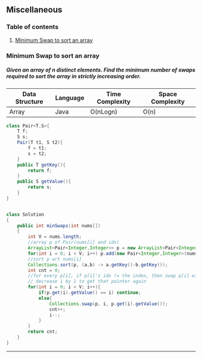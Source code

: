 ## Miscellaneous
### Table of contents
1. [Minimum Swap to sort an array](#minSwapSort)

### Minimum Swap to sort an array <a name="minSwapSort"></a>
##### Given an array of n distinct elements. Find the minimum number of swaps required to sort the array in strictly increasing order.
| Data Structure | Language | Time Complexity | Space Complexity |
| ----------- | ----------- | ----------- | ----------- |
| Array | Java | O(nLogn) | O(n) |
```java
class Pair<T,S>{
    T f;
    S s;
    Pair(T t1, S t2){
        f = t1;
        s = t2;
    }
    public T getKey(){
        return f;
    }
    public S getValue(){
        return s;
    }
}


class Solution
{
    public int minSwaps(int nums[])
    {
        int V = nums.length;
        //array p of Pair(nums[i] and idx)
        ArrayList<Pair<Integer,Integer>> p = new ArrayList<Pair<Integer,Integer>>();
        for(int i = 0; i < V; i++) p.add(new Pair<Integer,Integer>(nums[i],i));
        //sort p wrt nums[i]
        Collections.sort(p, (a,b) -> a.getKey()-b.getKey());
        int cnt = 0;
        //for every p[i], if p[i]'s idx != the index, then swap p[i] with index and p[i]'s idx
        // decrease i by 1 to get that pointer again
        for(int i = 0; i < V; i++){
            if(p.get(i).getValue() == i) continue;
            else{
                Collections.swap(p, i, p.get(i).getValue());
                cnt++;
                i--;
            }
        }
        return cnt;
    }
}
```
---
